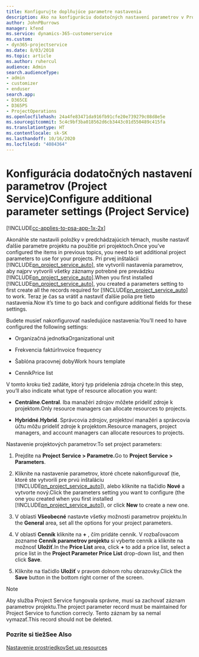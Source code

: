 ```yaml
---
title: Konfigurujte doplňujúce parametre nastavenia
description: Ako na konfiguráciu dodatočných nastavení parametrov v Project Service
author: JohnPBurrows
manager: kfend
ms.service: dynamics-365-customerservice
ms.custom:
- dyn365-projectservice
ms.date: 8/03/2018
ms.topic: article
ms.author: ruhercul
audience: Admin
search.audienceType:
- admin
- customizer
- enduser
search.app:
- D365CE
- D365PS
- ProjectOperations
ms.openlocfilehash: 24a4fe83471da916fb91cfe20e739279c08d8e5e
ms.sourcegitcommit: 5c4c9bf3ba018562d6cb3443c01d550489c415fa
ms.translationtype: HT
ms.contentlocale: sk-SK
ms.lasthandoff: 10/16/2020
ms.locfileid: "4084364"
---
```

# <a name="configure-additional-parameter-settings-project-service"></a><span data-ttu-id="ba33f-103">Konfigurácia dodatočných nastavení parametrov (Project Service)</span><span class="sxs-lookup"><span data-stu-id="ba33f-103">Configure additional parameter settings (Project Service)</span></span>

[!INCLUDE[cc-applies-to-psa-app-1x-2x](../includes/cc-applies-to-psa-app-1x-2x.md)]

<span data-ttu-id="ba33f-104">Akonáhle ste nastavili položky v predchádzajúcich témach, musíte nastaviť ďalšie parametre projektu na použitie pri projektoch.</span><span class="sxs-lookup"><span data-stu-id="ba33f-104">Once you’ve configured the items in previous topics, you need to set additional project parameters to use for your projects.</span></span> <span data-ttu-id="ba33f-105">Pri prvej inštalácii [!INCLUDE[pn_project_service_auto](../includes/pn-project-service-auto.md)], ste vytvorili nastavenia parametrov, aby najprv vytvorili všetky záznamy potrebné pre prevádzku [!INCLUDE[pn_project_service_auto](../includes/pn-project-service-auto.md)].</span><span class="sxs-lookup"><span data-stu-id="ba33f-105">When you first installed [!INCLUDE[pn_project_service_auto](../includes/pn-project-service-auto.md)], you created a parameters setting to first create all the records required for [!INCLUDE[pn_project_service_auto](../includes/pn-project-service-auto.md)] to work.</span></span> <span data-ttu-id="ba33f-106">Teraz je čas sa vrátiť a nastaviť ďalšie polia pre tieto nastavenia.</span><span class="sxs-lookup"><span data-stu-id="ba33f-106">Now it’s time to go back and configure additional fields for these settings.</span></span>  
  
 <span data-ttu-id="ba33f-107">Budete musieť nakonfigurovať nasledujúce nastavenia:</span><span class="sxs-lookup"><span data-stu-id="ba33f-107">You’ll need to have configured the following settings:</span></span>  
  
-   <span data-ttu-id="ba33f-108">Organizačná jednotka</span><span class="sxs-lookup"><span data-stu-id="ba33f-108">Organizational unit</span></span>  
  
-   <span data-ttu-id="ba33f-109">Frekvencia faktúr</span><span class="sxs-lookup"><span data-stu-id="ba33f-109">Invoice frequency</span></span>  
  
-   <span data-ttu-id="ba33f-110">Šablóna pracovnej doby</span><span class="sxs-lookup"><span data-stu-id="ba33f-110">Work hours template</span></span>  
  
-   <span data-ttu-id="ba33f-111">Cenník</span><span class="sxs-lookup"><span data-stu-id="ba33f-111">Price list</span></span>  
 
<span data-ttu-id="ba33f-112">V tomto kroku tiež zadáte, ktorý typ pridelenia zdroja chcete:</span><span class="sxs-lookup"><span data-stu-id="ba33f-112">In this step, you’ll also indicate what type of resource allocation you want:</span></span>  
  
- <span data-ttu-id="ba33f-113">**Centrálne**.</span><span class="sxs-lookup"><span data-stu-id="ba33f-113">**Central**.</span></span> <span data-ttu-id="ba33f-114">Iba manažéri zdrojov môžete prideliť zdroje k projektom.</span><span class="sxs-lookup"><span data-stu-id="ba33f-114">Only resource managers can allocate resources to projects.</span></span>  
  
- <span data-ttu-id="ba33f-115">**Hybridné**.</span><span class="sxs-lookup"><span data-stu-id="ba33f-115">**Hybrid**.</span></span> <span data-ttu-id="ba33f-116">Správcovia zdrojov, projektoví manažéri a správcovia účtu môžu prideliť zdroje k projektom.</span><span class="sxs-lookup"><span data-stu-id="ba33f-116">Resource managers, project managers, and account managers can allocate resources to projects.</span></span>  
  
 
<span data-ttu-id="ba33f-117">Nastavenie projektových parametrov:</span><span class="sxs-lookup"><span data-stu-id="ba33f-117">To set project parameters:</span></span>  
  
1. <span data-ttu-id="ba33f-118">Prejdite na **Project Service > Parametre.**</span><span class="sxs-lookup"><span data-stu-id="ba33f-118">Go to **Project Service > Parameters**.</span></span>  
  
2. <span data-ttu-id="ba33f-119">Kliknite na nastavenie parametrov, ktoré chcete nakonfigurovať (tie, ktoré ste vytvorili pre prvú inštaláciu [!INCLUDE[pn_project_service_auto](../includes/pn-project-service-auto.md)]), alebo kliknite na tlačidlo **Nové** a vytvorte nový.</span><span class="sxs-lookup"><span data-stu-id="ba33f-119">Click the parameters setting you want to configure (the one you created when you first installed [!INCLUDE[pn_project_service_auto](../includes/pn-project-service-auto.md)]), or click **New** to create a new one.</span></span>  
  
3. <span data-ttu-id="ba33f-120">V oblasti **Všeobecné** nastavte všetky možnosti parametrov projektu.</span><span class="sxs-lookup"><span data-stu-id="ba33f-120">In the **General** area, set all the options for your project parameters.</span></span>  
  
4. <span data-ttu-id="ba33f-121">V oblasti **Cenník** kliknite na **+** , čím pridáte cenník. V rozbaľovacom zozname **Cenník parametrov projektu** si vyberte cenník a kliknite na možnosť **Uložiť**.</span><span class="sxs-lookup"><span data-stu-id="ba33f-121">In the **Price List** area, click **+** to add a price list, select a price list in the **Project Parameter Price List** drop-down list, and then click **Save**.</span></span>  
  
5. <span data-ttu-id="ba33f-122">Kliknite na tlačidlo **Uložiť** v pravom dolnom rohu obrazovky.</span><span class="sxs-lookup"><span data-stu-id="ba33f-122">Click the **Save** button in the bottom right corner of the screen.</span></span>  

> [!NOTE]
> <span data-ttu-id="ba33f-123">Aby služba Project Service fungovala správne, musí sa zachovať záznam parametrov projektu.</span><span class="sxs-lookup"><span data-stu-id="ba33f-123">The project parameter record must be maintained for Project Service to function correcly.</span></span> <span data-ttu-id="ba33f-124">Tento záznam by sa nemal vymazať.</span><span class="sxs-lookup"><span data-stu-id="ba33f-124">This record should not be deleted.</span></span>

### <a name="see-also"></a><span data-ttu-id="ba33f-125">Pozrite si tiež</span><span class="sxs-lookup"><span data-stu-id="ba33f-125">See Also</span></span>  
 [<span data-ttu-id="ba33f-126">Nastavenie prostriedkov</span><span class="sxs-lookup"><span data-stu-id="ba33f-126">Set up resources</span></span>](../psa/set-up-resources.md)

